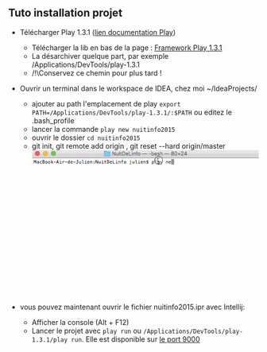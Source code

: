 ## Tuto installation projet

- Télécharger Play 1.3.1 ([lien documentation Play](https://www.playframework.com/documentation/1.3.x/home))

  - Télécharger la lib en bas de la page  : [Framework Play 1.3.1](https://www.playframework.com/download)
  - La désarchiver quelque part, par exemple /Applications/DevTools/play-1.3.1
  - /!\Conservez ce chemin pour plus tard !


- Ouvrir un terminal dans le workspace de IDEA, chez moi ~/IdeaProjects/
    - ajouter au path l'emplacement de play `export PATH=/Applications/DevTools/play-1.3.1/:$PATH` ou editez le .bash_profile
    - lancer la commande `play new nuitinfo2015`
    - ouvrir le dossier `cd nuitinfo2015`
    - git init, git remote add origin <url du depot>, git reset --hard origin/master
    ![gif1](/tuto/gif1.gif)
    
  
- vous pouvez maintenant ouvrir le fichier nuitinfo2015.ipr avec Intellij:
    - Afficher la console (Alt + F12)
    - Lancer le projet avec `play run` ou `/Applications/DevTools/play-1.3.1/play run`. Elle est disponible sur [le port 9000](http://localhost:9000/)
